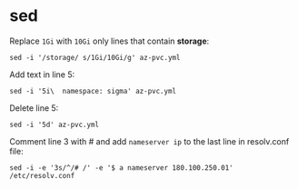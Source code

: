 # sed

Replace `1Gi` with `10Gi` only lines that contain __storage__:
```shell
sed -i '/storage/ s/1Gi/10Gi/g' az-pvc.yml
```

Add text in line 5:
```shell
sed -i '5i\  namespace: sigma' az-pvc.yml
```

Delete line 5:
```shell
sed -i '5d' az-pvc.yml
```

Comment line 3 with # and add `nameserver ip` to the last line in resolv.conf file:
```shell
sed -i -e '3s/^/# /' -e '$ a nameserver 180.100.250.01' /etc/resolv.conf
```

